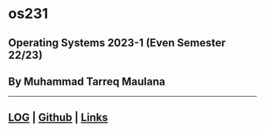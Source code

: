 # os231
## Operating Systems 2023-1 (Even Semester 22/23)
## By Muhammad Tarreq Maulana

---
[LOG](https://github.com/mrtrq/os231/blob/main/TXT/mylog.txt) | [Github](https://github.com/mrtrq/os231) | [Links](https://mrtrq.github.io/os231/LINKS/)
---
